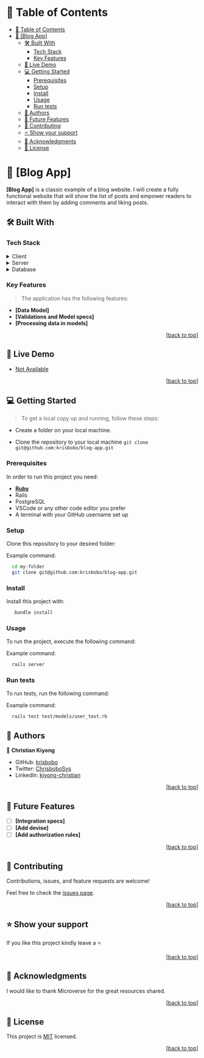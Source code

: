 <a name="readme-top"></a>

<!-- TABLE OF CONTENTS -->

# 📗 Table of Contents

- [📗 Table of Contents](#-table-of-contents)
- [📖 \[Blog App\] ](#-blog-app-)
  - [🛠 Built With ](#-built-with-)
    - [Tech Stack ](#tech-stack-)
    - [Key Features ](#key-features-)
  - [🚀 Live Demo ](#-live-demo-)
  - [💻 Getting Started ](#-getting-started-)
    - [Prerequisites](#prerequisites)
    - [Setup](#setup)
    - [Install](#install)
    - [Usage](#usage)
    - [Run tests](#run-tests)
  - [👥 Authors ](#-authors-)
  - [🔭 Future Features ](#-future-features-)
  - [🤝 Contributing ](#-contributing-)
  - [⭐️ Show your support ](#️-show-your-support-)
  - [🙏 Acknowledgments ](#-acknowledgments-)
  - [📝 License ](#-license-)

<!-- PROJECT DESCRIPTION -->

# 📖 [Blog App] <a name="about-project"></a>

**[Blog App]** is a classic example of a blog website. I will create a fully functional website that will show the list of posts and empower readers to interact with them by adding comments and liking posts.

## 🛠 Built With <a name="built-with"></a>

### Tech Stack <a name="tech-stack"></a>

<details>
  <summary>Client</summary>
  <ul>
    <li>Ruby</a></li>
  </ul>
</details>

<details>
  <summary>Server</summary>
  <ul>
    <li>Rails Server</li>
  </ul>
</details>

<details>
<summary>Database</summary>
  <ul>
    <li><a href="https://www.postgresql.org/">PostgreSQL</a></li>
  </ul>
</details>

<!-- Features -->

### Key Features <a name="key-features"></a>

> The application has the following features:

- **[Data Model]**
- **[Validations and Model specs]**
- **[Processing data in models]**

<p align="right">[<a href="#readme-top">back to top</a>]</p>

<!-- LIVE DEMO -->

## 🚀 Live Demo <a name="live-demo"></a>

- [Not Available]()

<p align="right">[<a href="#readme-top">back to top</a>]</p>

<!-- GETTING STARTED -->

## 💻 Getting Started <a name="getting-started"></a>

> To get a local copy up and running, follow these steps:

- Create a folder on your local machine.
  
- Clone the repository to your local machine `git clone git@github.com:krisbobo/blog-app.git`

### Prerequisites

In order to run this project you need:

- **[Ruby](https://www.ruby-lang.org/en/downloads/)**
- Rails
- PostgreSQL
- VSCode or any other code editor you prefer
- A terminal with your GitHub username set up

### Setup

Clone this repository to your desired folder:

Example command:

```sh
  cd my-folder
  git clone git@github.com:krisbobo/blog-app.git
```

### Install

Install this project with:

```sh
   bundle install
```

### Usage

To run the project, execute the following command:

Example command:

```sh
  rails server
```

### Run tests

To run tests, run the following command:

Example command:

```sh
  rails test test/models/user_test.rb
```

<!-- AUTHORS -->

## 👥 Authors <a name="authors"></a>

👤 **Christian Kiyong**

- GitHub: [krisbobo](https://github.com/krisbobo)
- Twitter: [ChrisboboSys](https://twitter.com/ChrisboboSys)
- LinkedIn: [kiyong-christian](https://linkedin.com/in/christian-kiyong)

<p align="right">[<a href="#readme-top">back to top</a>]</p>

<!-- FUTURE FEATURES -->

## 🔭 Future Features <a name="future-features"></a>

- [ ] **[Integration specs]**
- [ ] **[Add devise]**
- [ ] **[Add authorization rules]**

<p align="right">[<a href="#readme-top">back to top</a>]</p>

<!-- CONTRIBUTING -->

## 🤝 Contributing <a name="contributing"></a>

Contributions, issues, and feature requests are welcome!

Feel free to check the [issues page](../../issues/).

<p align="right">[<a href="#readme-top">back to top</a>]</p>

<!-- SUPPORT -->

## ⭐️ Show your support <a name="support"></a>

If you like this project kindly leave a ⭐

<p align="right">[<a href="#readme-top">back to top</a>]</p>

<!-- ACKNOWLEDGEMENTS -->

## 🙏 Acknowledgments <a name="acknowledgements"></a>

I would like to thank Microverse for the great resources shared.

<p align="right">[<a href="#readme-top">back to top</a>]</p>

<!-- LICENSE -->

## 📝 License <a name="license"></a>

This project is [MIT](./LICENSE) licensed.

<p align="right">[<a href="#readme-top">back to top</a>]</p>
